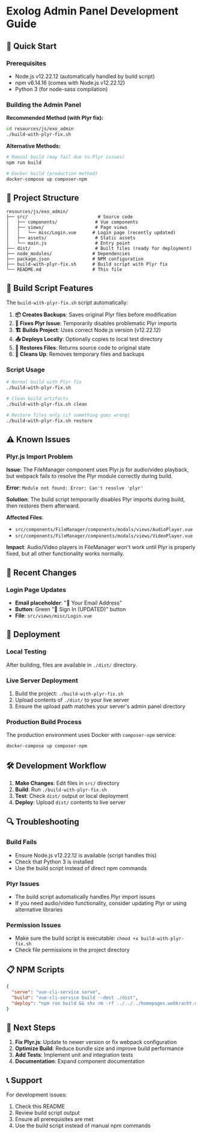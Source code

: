 # Exolog Admin Panel Development Guide

## 🚀 Quick Start

### Prerequisites
- Node.js v12.22.12 (automatically handled by build script)
- npm v6.14.16 (comes with Node.js v12.22.12)
- Python 3 (for node-sass compilation)

### Building the Admin Panel

**Recommended Method (with Plyr fix):**
```bash
cd resources/js/exo_admin
./build-with-plyr-fix.sh
```

**Alternative Methods:**
```bash
# Manual build (may fail due to Plyr issues)
npm run build

# Docker build (production method)
docker-compose up composer-npm
```

## 📁 Project Structure

```
resources/js/exo_admin/
├── src/                          # Source code
│   ├── components/              # Vue components
│   ├── views/                   # Page views
│   │   └── misc/Login.vue      # Login page (recently updated)
│   ├── assets/                  # Static assets
│   └── main.js                  # Entry point
├── dist/                        # Built files (ready for deployment)
├── node_modules/               # Dependencies
├── package.json                # NPM configuration
├── build-with-plyr-fix.sh      # Build script with Plyr fix
└── README.md                   # This file
```

## 🔧 Build Script Features

The `build-with-plyr-fix.sh` script automatically:

1. **📦 Creates Backups**: Saves original Plyr files before modification
2. **🔧 Fixes Plyr Issue**: Temporarily disables problematic Plyr imports
3. **🏗️ Builds Project**: Uses correct Node.js version (v12.22.12)
4. **📤 Deploys Locally**: Optionally copies to local test directory
5. **🔄 Restores Files**: Returns source code to original state
6. **🧹 Cleans Up**: Removes temporary files and backups

### Script Usage

```bash
# Normal build with Plyr fix
./build-with-plyr-fix.sh

# Clean build artifacts
./build-with-plyr-fix.sh clean

# Restore files only (if something goes wrong)
./build-with-plyr-fix.sh restore
```

## ⚠️ Known Issues

### Plyr.js Import Problem

**Issue**: The FileManager component uses Plyr.js for audio/video playback, but webpack fails to resolve the Plyr module correctly during build.

**Error**: `Module not found: Error: Can't resolve 'plyr'`

**Solution**: The build script temporarily disables Plyr imports during build, then restores them afterward.

**Affected Files**:
- `src/components/FileManager/components/modals/views/AudioPlayer.vue`
- `src/components/FileManager/components/modals/views/VideoPlayer.vue`

**Impact**: Audio/Video players in FileManager won't work until Plyr is properly fixed, but all other functionality works normally.

## 🎨 Recent Changes

### Login Page Updates
- **Email placeholder**: "📧 Your Email Address"
- **Button**: Green "🎯 Sign In (UPDATED)" button
- **File**: `src/views/misc/Login.vue`

## 🚀 Deployment

### Local Testing
After building, files are available in `./dist/` directory.

### Live Server Deployment
1. Build the project: `./build-with-plyr-fix.sh`
2. Upload contents of `./dist/` to your live server
3. Ensure the upload path matches your server's admin panel directory

### Production Build Process
The production environment uses Docker with `composer-npm` service:
```bash
docker-compose up composer-npm
```

## 🛠️ Development Workflow

1. **Make Changes**: Edit files in `src/` directory
2. **Build**: Run `./build-with-plyr-fix.sh`
3. **Test**: Check `dist/` output or local deployment
4. **Deploy**: Upload `dist/` contents to live server

## 🔍 Troubleshooting

### Build Fails
- Ensure Node.js v12.22.12 is available (script handles this)
- Check that Python 3 is installed
- Use the build script instead of direct npm commands

### Plyr Issues
- The build script automatically handles Plyr import issues
- If you need audio/video functionality, consider updating Plyr or using alternative libraries

### Permission Issues
- Make sure the build script is executable: `chmod +x build-with-plyr-fix.sh`
- Check file permissions in the project directory

## 📋 NPM Scripts

```json
{
  "serve": "vue-cli-service serve",
  "build": "vue-cli-service build --dest ./dist",
  "deploy": "npm run build && shx rm -rf ../../../homepages.webkracht.nl/htdocs/exo_admin/* && shx mkdir -p ../../../homepages.webkracht.nl/htdocs/exo_admin && shx cp -r ./dist/* ../../../homepages.webkracht.nl/htdocs/exo_admin"
}
```

## 🎯 Next Steps

1. **Fix Plyr.js**: Update to newer version or fix webpack configuration
2. **Optimize Build**: Reduce bundle size and improve build performance
3. **Add Tests**: Implement unit and integration tests
4. **Documentation**: Expand component documentation

## 📞 Support

For development issues:
1. Check this README
2. Review build script output
3. Ensure all prerequisites are met
4. Use the build script instead of manual npm commands
